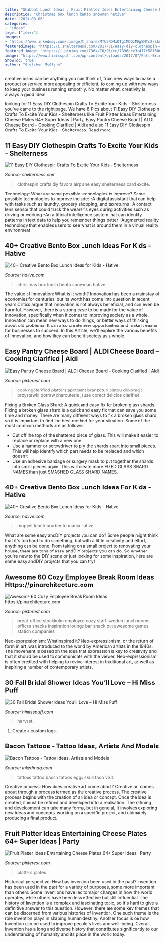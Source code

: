 ```yaml
---
title: "Shabbat Lunch Ideas : Fruit Platter Ideas Entertaining Cheese Plates 64+ Super Ideas"
description: "Christmas box lunch bento snowman hative"
date: "2023-08-06"
categories:
- "ideas"
tags: ["ideas"]
images:
- "https://www.inkedmag.com/.image/t_share/MTU5MDMxOTg1MDQzMDg5MTc2/skull.jpg"
featuredImage: "https://i.shelterness.com/2017/01/easy-diy-clothespin-crafts-to-excite-your-kids-8.jpg"
featured_image: "https://i.pinimg.com/736x/78/96/ec/7896ece3c477f58f580ce3e56832f8d8.jpg"
image: "https://www.himisspuff.com/wp-content/uploads/2017/07/Fall-Bridal-Shower-Ideas-10.jpg"
ShowToc: true
author: "Gretchen McGlynn"
---
```



creative ideas can be anything you can think of, from new ways to make a product or service more appealing or efficient, to coming up with new ways to keep your business running smoothly. No matter what, creativity is always a good idea!

	

		
looking for 11 Easy DIY Clothespin Crafts To Excite Your Kids - Shelterness you've came to the right page. We have 8 Pics about 11 Easy DIY Clothespin Crafts To Excite Your Kids - Shelterness like Fruit Platter Ideas Entertaining Cheese Plates 64+ Super Ideas | Party, Easy Pantry Cheese Board | ALDI Cheese Board – Cooking Clarified | Aldi and also 11 Easy DIY Clothespin Crafts To Excite Your Kids - Shelterness. Read more:
		
    
## 11 Easy DIY Clothespin Crafts To Excite Your Kids - Shelterness

<img loading=lazy src="https://i.shelterness.com/2017/01/easy-diy-clothespin-crafts-to-excite-your-kids-8.jpg" onerror="this.onerror=null;this.src='https://tse3.mm.bing.net/th?id=OIP.ypvbWnhKihM6ZTmRRDDwvAHaLH&amp;pid=15.1';" alt="11 Easy DIY Clothespin Crafts To Excite Your Kids - Shelterness">

_Source: shelterness.com_

>clothespin crafts diy favors airplane easy shelterness card excite. 

	

Technology: What are some possible technologies to improve?
Some possible technologies to improve include: 
-A digital assistant that can help with tasks such as laundry, grocery shopping, and taxreturns 
-A contact lens sensor that could track the wearer's eyes during activities such as driving or working 
-An artificial intelligence system that can identify patterns in text data to help you remember things better 
-Augmented reality technology that enables users to see what is around them in a virtual reality environment

    
## 40+ Creative Bento Box Lunch Ideas For Kids - Hative

<img loading=lazy src="https://hative.com/wp-content/uploads/2014/04/lunch-box-ideas/27-christmas-snowman.jpg" onerror="this.onerror=null;this.src='https://tse2.mm.bing.net/th?id=OIP.Ozq5EuPVcS7UDe22b9rnbwHaFj&amp;pid=15.1';" alt="40+ Creative Bento Box Lunch Ideas for Kids - Hative">

_Source: hative.com_

>christmas box lunch bento snowman hative. 

	

The value of innovation: What is it worth?
Innovation has been a mainstay of economies for centuries, but its worth has come into question in recent years.Critics argue that innovation is not always beneficial, and can even be harmful. However, there is a strong case to be made for the value of innovation, specifically when it comes to improving society as a whole. Innovation can mean new ways to do things, or better ways of thinking about old problems. It can also create new opportunities and make it easier for businesses to succeed. In this Article, we'll explore the various benefits of innovation, and how they can benefit society as a whole.

    
## Easy Pantry Cheese Board | ALDI Cheese Board – Cooking Clarified | Aldi

<img loading=lazy src="https://i.pinimg.com/736x/78/96/ec/7896ece3c477f58f580ce3e56832f8d8.jpg" onerror="this.onerror=null;this.src='https://tse2.mm.bing.net/th?id=OIP.V7DA00JOjNypNQgKRGpj_gHaK2&amp;pid=15.1';" alt="Easy Pantry Cheese Board | ALDI Cheese Board – Cooking Clarified | Aldi">

_Source: pinterest.com_

>cookingclarified platters apetisant branzeturi platou dekoracje przystawki potraw charcuterie jause corect delicios clarified. 

	

Fixing a Broken Glass Shard: A quick and easy fix for broken glass shards.
Fixing a broken glass shard is a quick and easy fix that can save you some time and money. There are many different ways to fix a broken glass shard, so it is important to find the best method for your situation. Some of the most common methods are as follows:
- Cut off the top of the shattered piece of glass. This will make it easier to replace or replace with a new one.
- Use a hammer or screwdriver to pry the shards apart into small pieces. This will help identify which part needs to be replaced and which doesn’t.
- Use an adhesive bandage or surgery mask to put together the shards into small pieces again. This will create more FIXED GLASS SHARD NAMES than just SMASHED GLASS SHARD NAMES.

    
## 40+ Creative Bento Box Lunch Ideas For Kids - Hative

<img loading=lazy src="https://hative.com/wp-content/uploads/2014/04/lunch-box-ideas/10-muppet-mania.jpg" onerror="this.onerror=null;this.src='https://tse4.mm.bing.net/th?id=OIP.4a0U_KgQ3cNnPsF4x_cYPQHaHa&amp;pid=15.1';" alt="40+ Creative Bento Box Lunch Ideas for Kids - Hative">

_Source: hative.com_

>muppet lunch box bento mania hative. 

	

What are some easy andDIY projects you can do?
Some people might think that it's too hard to do something, but with a little creativity and effort, anything can be done. From taking on a small project to renovating your house, there are tons of easy andDIY projects you can do. So whether you're new to the DIY scene or just looking for some inspiration, here are some easy andDIY projects that you can try!

    
## Awesome 60 Cozy Employee Break Room Ideas Https://pinarchitecture.com

<img loading=lazy src="https://i.pinimg.com/736x/07/e3/dc/07e3dc00350317d6ed50c7e6e95ca7ca.jpg" onerror="this.onerror=null;this.src='https://tse1.mm.bing.net/th?id=OIP.8J5NojwOsAO7wdD7on6fXAHaLF&amp;pid=15.1';" alt="Awesome 60 Cozy Employee Break Room Ideas https://pinarchitecture.com">

_Source: pinterest.com_

>break office stockholm employee cozy staff sweden lunch rooms offices snacks inspiration lounge bar snack put awesome games station companies. 

	

Neo-expressionism: Whatinspired it?
Neo-expressionism, or the return of form in art, was introduced to the world by American artists in the 1940s. The movement is based on the idea that expression is key to creativity and that it should be used to communicate with the viewer. Neo-expressionism is often credited with helping to revive interest in traditional art, as well as inspiring a number of contemporary artists.

    
## 30 Fall Bridal Shower Ideas You’ll Love – Hi Miss Puff

<img loading=lazy src="https://www.himisspuff.com/wp-content/uploads/2017/07/Fall-Bridal-Shower-Ideas-10.jpg" onerror="this.onerror=null;this.src='https://tse1.mm.bing.net/th?id=OIP.Fryv66RaNJ52x3eqb5Kn2wHaLG&amp;pid=15.1';" alt="30 Fall Bridal Shower Ideas You’ll Love – Hi Miss Puff">

_Source: himisspuff.com_

>harvest. 

	

1. Create a custom logo.

    
## Bacon Tattoos - Tattoo Ideas, Artists And Models

<img loading=lazy src="https://www.inkedmag.com/.image/t_share/MTU5MDMxOTg1MDQzMDg5MTc2/skull.jpg" onerror="this.onerror=null;this.src='https://tse4.mm.bing.net/th?id=OIP.lYj9aWWLCxm_TVyfRgiETgHaJ6&amp;pid=15.1';" alt="Bacon Tattoos - Tattoo Ideas, Artists and Models">

_Source: inkedmag.com_

>tattoos tattoo bacon tatoos eggs skull taco visit. 

	

Creative process: How does creative art come about?
Creative art comes about through a process termed as the creative process. The creative process begins with the creation of an idea or concept. Once the idea is created, it must be refined and developed into a realisation. The refining and development can take many forms, but in general, it involves exploring new ideas and concepts, working on a specific project, and ultimately producing a final product.

    
## Fruit Platter Ideas Entertaining Cheese Plates 64+ Super Ideas | Party

<img loading=lazy src="https://i.pinimg.com/736x/9e/50/af/9e50af6587d88839439ed9b0290bad4f.jpg" onerror="this.onerror=null;this.src='https://tse4.mm.bing.net/th?id=OIP.Xfpn-31fv097Ow2EvOPxqgAAAA&amp;pid=15.1';" alt="Fruit Platter Ideas Entertaining Cheese Plates 64+ Super Ideas | Party">

_Source: pinterest.com_

>platters plates. 

	

Historical perspective: How has invention been used in the past?
Invention has been used in the past for a variety of purposes, some more important than others. Some inventions have led tomajor changes in how the world operates, while others have been less effective but still influential. The history of Invention is a complex and fascinating topic, so it's hard to give a definitive answer to this question. However, there are some key themes that can be discerned from various histories of Invention. One such theme is the role invention plays in shaping human destiny. Another focus is on how Invention can be used to improve people's lives and well-being. Overall, Invention has a long and diverse history that contributes significantly to our understanding of humanity and its place in the world today.

